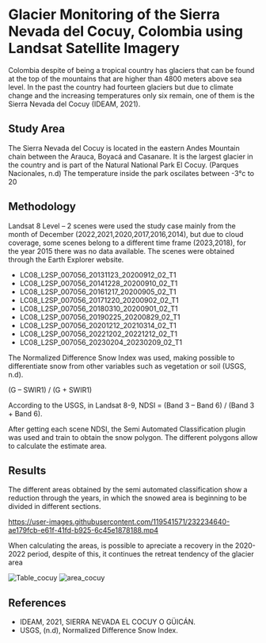 # Glacier Monitoring of the Sierra Nevada del Cocuy, Colombia using Landsat Satellite Imagery 

Colombia despite of being a tropical country has glaciers that can be found at the top of the mountains that are higher than 4800 meters above sea level. In the past the country had fourteen glaciers but due to climate change and the increasing temperatures only six remain, one of them is the Sierra Nevada del Cocuy (IDEAM, 2021).

## Study Area
The Sierra Nevada del Cocuy is located in the eastern Andes Mountain chain between the Arauca, Boyacá and Casanare. It is the largest glacier in the country and is part of the Natural National Park El Cocuy. (Parques Nacionales, n.d) The temperature inside the park oscilates between -3°c to 20

## Methodology

Landsat 8 Level – 2 scenes were used the study case mainly from the month of December (2022,2021,2020,2017,2016,2014), but due to cloud coverage, some scenes belong to a different time frame (2023,2018), for the year 2015 there was no data available. The scenes were obtained through the Earth Explorer website. 

- LC08_L2SP_007056_20131123_20200912_02_T1
- LC08_L2SP_007056_20141228_20200910_02_T1
- LC08_L2SP_007056_20161217_20200905_02_T1
- LC08_L2SP_007056_20171220_20200902_02_T1
- LC08_L2SP_007056_20180310_20200901_02_T1
- LC08_L2SP_007056_20190225_20200829_02_T1
- LC08_L2SP_007056_20201212_20210314_02_T1
- LC08_L2SP_007056_20221202_20221212_02_T1
- LC08_L2SP_007056_20230204_20230209_02_T1

The Normalized Difference Snow Index was used, making possible to differentiate snow from other variables such as vegetation or soil (USGS, n.d).

(G – SWIR1) / (G + SWIR1)

According to the USGS, in Landsat 8-9, NDSI = (Band 3 – Band 6) / (Band 3 + Band 6).

After getting each scene NDSI, the Semi Automated Classification plugin was used and train to obtain the snow polygon. The different polygons allow to calculate the estimate area. 

## Results

The different areas obtained by the semi automated classification show a reduction through the years, in which the snowed area is beginning to be divided in different sections.

https://user-images.githubusercontent.com/119541571/232234640-ae179fcb-e61f-41fd-b925-6c45e1878188.mp4

When calculating the areas, is possible to apreciate a recovery in the 2020-2022 period, despite of this, it continues the retreat tendency of the glacier area

![Table_cocuy](https://user-images.githubusercontent.com/119541571/232345451-9fab28c5-238e-4262-8010-53b07a27b26a.jpg)
![area_cocuy](https://user-images.githubusercontent.com/119541571/232345732-c906166b-3990-4f1b-a716-9e25151d94c9.jpg)

## References

- IDEAM, 2021, SIERRA NEVADA EL COCUY O GÜICÁN.
- USGS, (n.d), Normalized Difference Snow Index.



